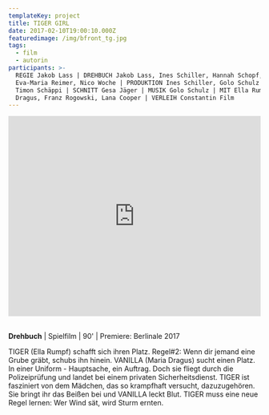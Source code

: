 ```yaml
---
templateKey: project
title: TIGER GIRL
date: 2017-02-10T19:00:10.000Z
featuredimage: /img/bfront_tg.jpg
tags:
  - film
  - autorin
participants: >-
  REGIE Jakob Lass | DREHBUCH Jakob Lass, Ines Schiller, Hannah Schopf,
  Eva-Maria Reimer, Nico Woche | PRODUKTION Ines Schiller, Golo Schulz | KAMERA
  Timon Schäppi | SCHNITT Gesa Jäger | MUSIK Golo Schulz | MIT Ella Rumpf, Maria
  Dragus, Franz Rogowski, Lana Cooper​ | VERLEIH Constantin Film
---
```

<iframe width="100%" height="400" src="https://www.youtube.com/embed/xzZwziX9u30" frameborder="0" allow="accelerometer; autoplay; encrypted-media; gyroscope; picture-in-picture" allowfullscreen></iframe>


\
**Drehbuch** | Spielfilm | 90' | Premiere: Berlinale 2017  

TIGER (Ella Rumpf) schafft sich ihren Platz. Regel#2: Wenn dir jemand eine Grube gräbt, schubs ihn hinein. VANILLA (Maria Dragus) sucht einen Platz. In einer Uniform - Hauptsache, ein Auftrag. Doch sie fliegt durch die Polizeiprüfung und landet bei einem privaten Sicherheitsdienst. TIGER ist fasziniert von dem Mädchen, das so krampfhaft versucht, dazuzugehören. Sie bringt ihr das Beißen bei und VANILLA leckt Blut. TIGER muss eine neue Regel lernen: Wer Wind sät, wird Sturm ernten.
